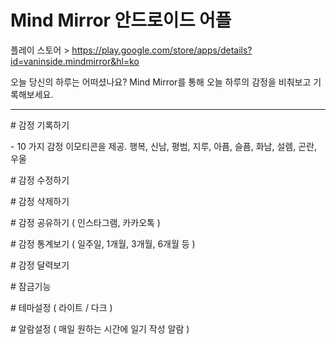 

# Mind Mirror 안드로이드 어플

플레이 스토어 > <https://play.google.com/store/apps/details?id=vaninside.mindmirror&hl=ko>

오늘 당신의 하루는 어떠셨나요?
Mind Mirror를 통해 오늘 하루의 감정을 비춰보고 기록해보세요.

---

\# 감정 기록하기

\- 10 가지 감정 이모티콘을 제공.
행복, 신남, 평범, 지루, 아픔, 슬픔, 화남, 설렘, 곤란, 우울

\# 감정 수정하기

\# 감정 삭제하기

\# 감정 공유하기 ( 인스타그램, 카카오톡 )

\# 감정 통계보기 ( 일주일, 1개월, 3개월, 6개월 등 )

\# 감정 달력보기

\# 잠금기능

\# 테마설정 ( 라이트 / 다크 )

\# 알람설정 ( 매일 원하는 시간에 일기 작성 알람 )
